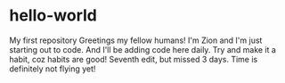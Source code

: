 # hello-world
My first repository
Greetings my fellow humans!
I'm Zion and I'm just starting out to code.
And I'll be adding code here daily.
Try and make it a habit, coz habits are good!
Seventh edit, but missed 3 days.
Time is definitely not flying yet!

